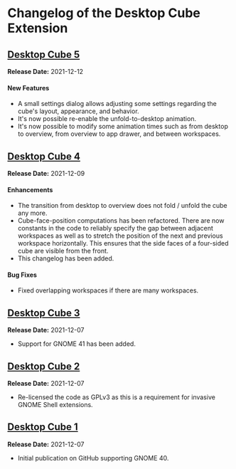 # Changelog of the Desktop Cube Extension


## [Desktop Cube 5](https://github.com/schneegans/Desktop-Cube/releases/tag/v5)

**Release Date:** 2021-12-12

#### New Features

* A small settings dialog allows adjusting some settings regarding the cube's layout, appearance, and behavior.
* It's now possible re-enable the unfold-to-desktop animation.
* It's now possible to modify some animation times such as from desktop to overview, from overview to app drawer, and between workspaces.

## [Desktop Cube 4](https://github.com/schneegans/Desktop-Cube/releases/tag/v4)

**Release Date:** 2021-12-09

#### Enhancements

* The transition from desktop to overview does not fold / unfold the cube any more.
* Cube-face-position computations has been refactored. There are now constants in the code to reliably specify the gap between adjacent workspaces as well as to stretch the position of the next and previous workspace horizontally. This ensures that the side faces of a four-sided cube are visible from the front.
* This changelog has been added.

#### Bug Fixes
* Fixed overlapping workspaces if there are many workspaces.


## [Desktop Cube 3](https://github.com/schneegans/Desktop-Cube/releases/tag/v3)

**Release Date:** 2021-12-07

* Support for GNOME 41 has been added.



## [Desktop Cube 2](https://github.com/schneegans/Desktop-Cube/releases/tag/v2)

**Release Date:** 2021-12-07

* Re-licensed the code as GPLv3 as this is a requirement for invasive GNOME Shell extensions.


## [Desktop Cube 1](https://github.com/schneegans/Desktop-Cube/releases/tag/v1)

**Release Date:** 2021-12-07

* Initial publication on GitHub supporting GNOME 40.
